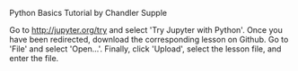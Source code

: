 Python Basics Tutorial by Chandler Supple

Go to http://jupyter.org/try and select 'Try Jupyter with Python'.
Once you have been redirected, download the corresponding lesson on Github.
Go to 'File' and select 'Open...'.
Finally, click 'Upload', select the lesson file, and enter the file.
